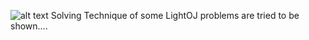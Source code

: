 ![alt text](http://url/to/sh.png)
Solving Technique of some LightOJ problems are tried to be shown....
